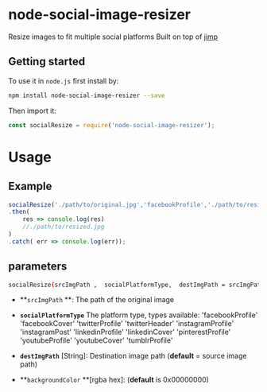 # node-social-image-resizer

Resize images to fit multiple social platforms
Built on top of [jimp](https://www.npmjs.com/package/jimp)


## Getting started


To use it in `node.js` first install by:

```bash
npm install node-social-image-resizer --save
```

Then import it:

```js
const socialResize = require('node-social-image-resizer');
```




# Usage
## Example

```js
socialResize('./path/to/original.jpg','facebookProfile','./path/to/resized.jpg',0xFFFFFFFF)
.then(
    res => console.log(res) 
    //./path/to/resized.jpg
)
.catch( err => console.log(err));
```
## parameters
```bash
socialResize(srcImgPath ,  socialPlatformType,  destImgPath = srcImgPath  ,  backgroundColor= 0x00000000)
```
* **`srcImgPath` **: The path of the original image
* **`socialPlatformType`** The platform type, types available:
		'facebookProfile'
		'facebookCover'
		'twitterProfile'
		'twitterHeader'
		'instagramProfile'
		'instagramPost'
		'linkedinProfile'
		'linkedinCover'
		'pinterestProfile'
		'youtubeProfile'
		'youtubeCover'
		'tumblrProfile'

* **`destImgPath`** [String]: Destination image path (**default** = source image path)
* **`backgroundColor` **[rgba hex]: (**default** is 0x00000000)




